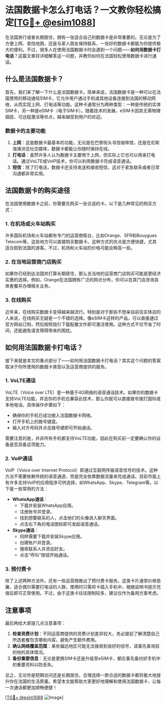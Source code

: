 # 法国数据卡怎么打电话？一文教你轻松搞定[[TG💪+ @esim1088](https://t.me/s/esim1088)]

在法国旅行或者长期居住，拥有一张适合自己的数据卡是非常重要的。无论是为了方便上网、查找地图，还是与家人朋友保持联系，一张好的数据卡都能为你提供极大的便利。不过，很多人在使用法国数据卡时会遇到一个问题——**如何用数据卡打电话**？这篇文章将详细解答这一问题，并教你如何在法国轻松使用数据卡进行通话。

## 什么是法国数据卡？

首先，我们来了解一下什么是法国数据卡。简单来说，法国数据卡是一种可以在法国使用的移动通信SIM卡，它允许用户通过手机或其他设备连接到法国的移动网络，从而实现上网、打电话等功能。这种卡通常分为两种类型：一种是传统的实体SIM卡，另一种是eSIM卡（电子SIM卡）。随着技术的发展，eSIM卡因其无需物理插拔、可远程激活等优点，越来越受到用户的欢迎。

### 数据卡的主要功能

1. **上网**：这是数据卡最基本的功能，无论是在巴黎街头寻找咖啡馆，还是在尼斯海滩浏览社交媒体，数据卡都能让你随时保持在线。
2. **打电话**：虽然许多人认为数据卡主要用于上网，但实际上它也可以用来打电话。通过VoLTE或VoIP技术，你可以利用数据卡完成语音通话。
3. **短信**：除了打电话，数据卡还支持发送和接收短信，这对于紧急联系或者日常沟通都非常实用。

## 法国数据卡的购买途径

在法国使用数据卡之前，你需要先购买一张合适的卡。以下是几种常见的购买方式：

### 1. 在机场或火车站购买

许多国际机场和火车站都有专门的运营商柜台，比如Orange、SFR和Bouygues Telecom等，这些地方可以直接购买数据卡。这种方式的优点是方便快捷，尤其适合刚到法国的游客。不过，机场和火车站的价格可能会稍高一些。

### 2. 在当地运营商门店购买

如果你已经到达法国并打算长期居住，那么去当地的运营商门店购买可能是更经济实惠的选择。例如，Orange在法国拥有广泛的网点分布，你可以在其门店咨询具体套餐并办理相关业务。

### 3. 在线购买

近年来，在线购买数据卡变得越来越流行。特别是对于那些不想亲自前往实体店的人来说，在线购买无疑是一个不错的选择。像eSIM卡这样的产品，可以直接通过官方网站订购，然后按照指引下载配置文件即可激活使用。这种方式不仅节省了时间，还能避免语言障碍带来的困扰。

## 如何用法国数据卡打电话？

接下来就是本文的重点部分了——如何用法国数据卡打电话？其实这个问题的答案取决于你所使用的数据卡类型以及运营商提供的服务。

### 1. VoLTE通话

VoLTE（Voice over LTE）是一种基于4G网络的语音通话技术。如果你的数据卡支持VoLTE功能，并且你的手机也兼容此技术，那么你就可以直接拨号拨打国际或本地电话。具体操作步骤如下：

- 确保你的手机已成功接入法国数据卡网络。
- 打开手机上的拨号键盘。
- 输入对方号码并点击拨号键即可开始通话。

需要注意的是，并非所有手机都支持VoLTE功能，因此在购买前一定要确认你的设备是否具备这项能力。

### 2. VoIP通话

VoIP（Voice over Internet Protocol）即通过互联网传输语音信号的技术。这种方法不需要依赖传统的语音通道，而是完全依靠数据流量来完成通话。目前市面上有许多支持VoIP的应用程序可供选择，如WhatsApp、Skype、Telegram等。以下是一些常用的方法：

- **WhatsApp通话**：
    - 下载并安装WhatsApp应用。
    - 注册账号并登录。
    - 找到想要联系的人，点击他们的头像进入聊天界面。
    - 点击右下角的电话图标即可发起语音通话。
- **Skype通话**：
    - 同样需要下载并安装Skype应用。
    - 创建账户并登录。
    - 搜索联系人并添加好友。
    - 点击“呼叫”按钮开始通话。

### 3. 预付费卡

除了上述两种方法外，还有一些运营商推出了预付费卡服务。这类卡片通常价格低廉，适合偶尔需要打电话的人群。使用时只需将卡插入手机中，根据说明书提示充值后即可正常使用。不过，由于这类卡往往限制较多，建议仅作为备用方案考虑。

## 注意事项

最后再给大家提几点注意事项：

1. **检查资费计划**：不同运营商提供的资费计划差异较大，务必提前了解清楚自己所选套餐包含哪些内容，避免产生额外费用。
2. **确认网络覆盖范围**：某些偏远地区可能无法接收到良好的信号，请事先查询目的地的具体情况。
3. **备份重要信息**：无论是更换SIM卡还是升级至eSIM卡，都应事先备份好手机中的重要资料以防丢失。

总之，无论你是短期访问还是长期居住，合理选择一款合适的数据卡都将极大地提升你在法国的生活质量。希望本文能帮助大家更好地理解和使用法国数据卡，让每一次通话都更加顺畅便捷！

[[TG💪+ @esim1088](https://t.me/s/esim1088) ![Image](https://i.postimg.cc/4NQfJmqS/Snipaste-2025-05-13-00-14-12.png)]